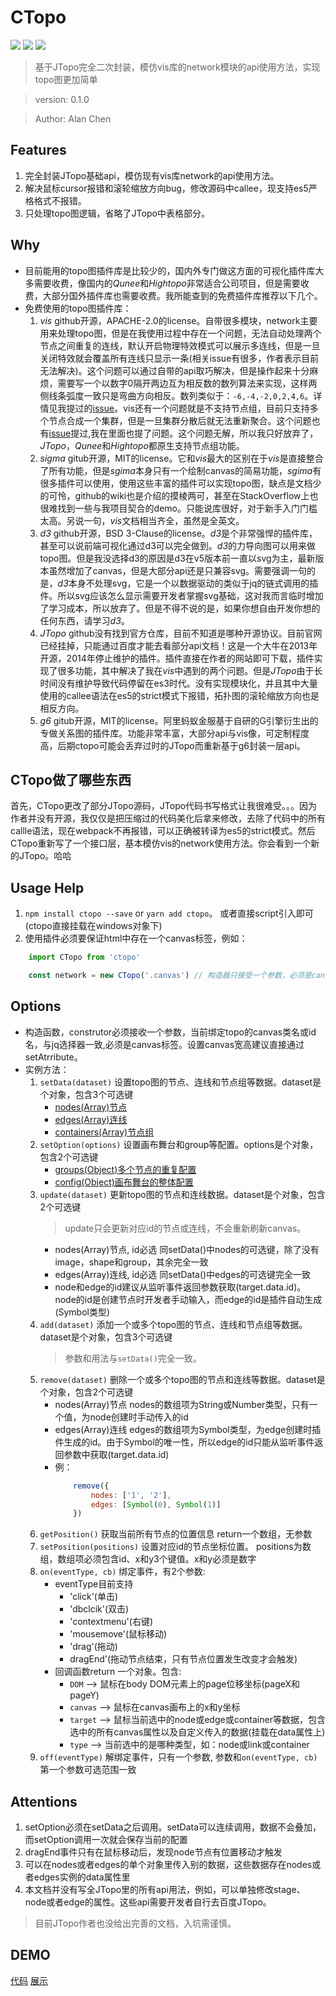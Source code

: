 # CTopo

![](https://img.shields.io/npm/v/ctopo.svg)
![](https://img.shields.io/npm/dt/ctopo.svg)
![](https://img.shields.io/github/license/alanchenchen/CTopo.svg)

> 基于JTopo完全二次封装，模仿vis库的network模块的api使用方法，实现topo图更加简单

> version:  0.1.0

> Author:  Alan Chen

## Features
1. 完全封装JTopo基础api，模仿现有vis库network的api使用方法。
2. 解决鼠标cursor报错和滚轮缩放方向bug，修改源码中callee，现支持es5严格格式不报错。
3. 只处理topo图逻辑，省略了JTopo中表格部分。

## Why
* 目前能用的topo图插件库是比较少的，国内外专门做这方面的可视化插件库大多需要收费，像国内的*Qunee*和*Hightopo*非常适合公司项目，但是需要收费，大部分国外插件库也需要收费。我所能查到的免费插件库推荐以下几个。
* 免费使用的topo图插件库：
    1. *vis* github开源，APACHE-2.0的license。自带很多模块，network主要用来处理topo图，但是在我使用过程中存在一个问题，无法自动处理两个节点之间重复的连线，默认开启物理特效模式可以展示多连线，但是一旦关闭特效就会覆盖所有连线只显示一条(相关issue有很多，作者表示目前无法解决)。这个问题可以通过自带的api取巧解决，但是操作起来十分麻烦，需要写一个以数字0隔开两边互为相反数的数列算法来实现，这样两侧线条弧度一致只是弯曲方向相反。数列类似于：`-6,-4,-2,0,2,4,6`。详情见我提过的[issue](https://github.com/almende/vis/issues/3905)。vis还有一个问题就是不支持节点组，目前只支持多个节点合成一个集群，但是一旦集群分散后就无法重新聚合。这个问题也有[issue](https://github.com/almende/vis/issues/3293)提过,我在里面也提了问题。这个问题无解，所以我只好放弃了，*JTopo*，*Qunee*和*Hightopo*都原生支持节点组功能。
    2. *sigma* gitub开源，MIT的license。它和*vis*最大的区别在于*vis*是直接整合了所有功能，但是*sgima*本身只有一个绘制canvas的简易功能，*sgima*有很多插件可以使用，使用这些丰富的插件可以实现topo图，缺点是文档少的可怜，github的wiki也是介绍的摸棱两可，甚至在StackOverflow上也很难找到一些与我项目契合的demo。只能说库很好，对于新手入门门槛太高。另说一句，*vis*文档相当齐全，虽然是全英文。
    3. *d3* github开源，BSD 3-Clause的license。*d3*是个非常强悍的插件库，甚至可以说前端可视化通过d3可以完全做到。*d3*的力导向图可以用来做topo图。但是我没选择d3的原因是d3在v5版本前一直以svg为主，最新版本虽然增加了canvas，但是大部分api还是只兼容svg。需要强调一句的是，*d3*本身不处理svg，它是一个以数据驱动的类似于jq的链式调用的插件。所以svg应该怎么显示需要开发者掌握svg基础，这对我而言临时增加了学习成本，所以放弃了。但是不得不说的是，如果你想自由开发你想的任何东西，请学习*d3*。 
    4. *JTopo* github没有找到官方仓库，目前不知道是哪种开源协议。目前官网已经挂掉，只能通过百度才能去看部分api文档！这是一个大牛在2013年开源，2014年停止维护的插件。插件直接在作者的网站即可下载，插件实现了很多功能，其中解决了我在*vis*中遇到的两个问题。但是*JTopo*由于长时间没有维护导致代码停留在es3时代。没有实现模块化，并且其中大量使用的callee语法在es5的strict模式下报错，拓扑图的滚轮缩放方向也是相反方向。
    5. *g6* gitub开源，MIT的license。阿里蚂蚁金服基于自研的G引擎衍生出的专做关系图的插件库。功能非常丰富，大部分api与vis像，可定制程度高，后期ctopo可能会丢弃过时的JTopo而重新基于g6封装一层api。
## CTopo做了哪些东西
首先，CTopo更改了部分JTopo源码，JTopo代码书写格式让我很难受。。。因为作者并没有开源，我仅仅是把压缩过的代码美化后拿来修改，去除了代码中的所有callle语法，现在webpack不再报错，可以正确被转译为es5的strict模式。然后CTopo重新写了一个接口层，基本模仿vis的network使用方法。你会看到一个新的JTopo。哈哈

## Usage Help
1. `npm install ctopo --save` or `yarn add ctopo`。 或者直接script引入即可(ctopo直接挂载在windows对象下)
2. 使用插件必须要保证html中存在一个canvas标签，例如：
``` javascript
    import CTopo from 'ctopo'

    const network = new CTopo('.canvas') // 构造器只接受一个参数，必须是canvas标签的class名、id名或tag名
```
## Options
* 构造函数，construtor必须接收一个参数，当前绑定topo的canvas类名或id名，与jq选择器一致,必须是canvas标签。设置canvas宽高建议直接通过setAtrribute。
* 实例方法：
    1. `setData(dataset)` 设置topo图的节点、连线和节点组等数据。dataset是个对象，包含3个可选键  
        * [nodes(Array)节点](./docs/node.md)  
        * [edges(Array)连线](./docs/edge.md)
        * [containers(Array)节点组](./docs/container.md) 
    2. `setOption(options)` 设置画布舞台和group等配置。options是个对象，包含2个可选键  
        * [groups(Object)多个节点的重复配置](./docs/groups.md)  
        * [config(Object)画布舞台的整体配置](./docs/config.md) 
    3.  `update(dataset)` 更新topo图的节点和连线数据。dataset是个对象，包含2个可选键  
        > update只会更新对应id的节点或连线，不会重新刷新canvas。
        * nodes(Array)节点, id必选  同setData()中nodes的可选键，除了没有image，shape和group，其余完全一致  
        * edges(Array)连线, id必选  同setData()中edges的可选键完全一致
        * node和edge的id建议从监听事件返回参数获取(target.data.id)。node的id是创建节点时开发者手动输入，而edge的id是插件自动生成(Symbol类型)
    4.  `add(dataset)` 添加一个或多个topo图的节点、连线和节点组等数据。dataset是个对象，包含3个可选键  
        > 参数和用法与`setData()`完全一致。
    5.  `remove(dataset)` 删除一个或多个topo图的节点和连线等数据。dataset是个对象，包含2个可选键  
        * nodes(Array)节点  nodes的数组项为String或Number类型，只有一个值，为node创建时手动传入的id
        * edges(Array)连线  edges的数组项为Symbol类型，为edge创建时插件生成的id。由于Symbol的唯一性，所以edge的id只能从监听事件返回参数中获取(target.data.id)
        * 例：
            ```js
                remove({
                    nodes: ['1', '2'],
                    edges: [Symbol(0), Symbol(1)]
                })
            ```
    6. `getPosition()` 获取当前所有节点的位置信息 return一个数组，无参数
    7. `setPosition(positions)` 设置对应id的节点坐标位置。 positions为数组，数组项必须包含id、x和y3个键值。x和y必须是数字
    8. `on(eventType, cb)` 绑定事件，有2个参数:
        * eventType目前支持
            * 'click'(单击)
            * 'dbclcik'(双击)
            * 'contextmenu'(右键)
            * 'mousemove'(鼠标移动)
            * 'drag'(拖动)
            * dragEnd'(拖动节点结束，只有节点位置发生改变才会触发)
        * 回调函数return 一个对象。包含:
            * `DOM` --> 鼠标在body DOM元素上的page位移坐标(pageX和pageY)
            * `canvas` --> 鼠标在canvas画布上的x和y坐标
            * `target` --> 鼠标当前选中的node或edge或container等数据，包含选中的所有canvas属性以及自定义传入的数据(挂载在data属性上)
            * `type` -->  当前选中的是哪种类型，如：node或link或container
    9. `off(eventType)` 解绑定事件，只有一个参数, 参数和`on(eventType, cb)`第一个参数可选范围一致
   
## Attentions
1. setOption必须在setData之后调用。setData可以连续调用，数据不会叠加，而setOption调用一次就会保存当前的配置
2. dragEnd事件只有在鼠标移动后，发现node节点有位置移动才触发
3. 可以在nodes或者edges的单个对象里传入别的数据，这些数据存在nodes或者edges实例的data属性里
4. 本文档并没有写全JTopo里的所有api用法，例如，可以单独修改stage、node或者edge的属性。这些api需要开发者自行去百度JTopo。
> 目前JTopo作者也没给出完善的文档，入坑需谨慎。

## DEMO
[代码](https://runjs.cn/code/s1ycvhqr)
[展示](https://sandbox.runjs.cn/show/s1ycvhqr)


